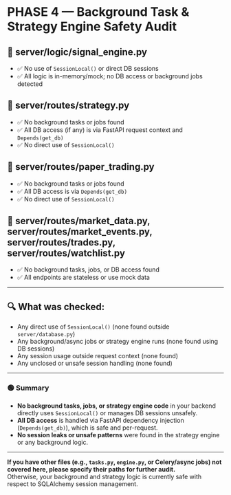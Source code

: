 # PHASE 4 — Background Task & Strategy Engine Safety Audit

## 📁 server/logic/signal_engine.py
- ✅ No use of `SessionLocal()` or direct DB sessions
- ✅ All logic is in-memory/mock; no DB access or background jobs detected

## 📁 server/routes/strategy.py
- ✅ No background tasks or jobs found
- ✅ All DB access (if any) is via FastAPI request context and `Depends(get_db)`
- ✅ No direct use of `SessionLocal()`

## 📁 server/routes/paper_trading.py
- ✅ No background tasks or jobs found
- ✅ All DB access is via `Depends(get_db)`
- ✅ No direct use of `SessionLocal()`

## 📁 server/routes/market_data.py, server/routes/market_events.py, server/routes/trades.py, server/routes/watchlist.py
- ✅ No background tasks, jobs, or DB access found
- ✅ All endpoints are stateless or use mock data

---

## 🔍 What was checked:
- Any direct use of `SessionLocal()` (none found outside `server/database.py`)
- Any background/async jobs or strategy engine runs (none found using DB sessions)
- Any session usage outside request context (none found)
- Any unclosed or unsafe session handling (none found)

---

### 🟢 Summary
- **No background tasks, jobs, or strategy engine code** in your backend directly uses `SessionLocal()` or manages DB sessions unsafely.
- **All DB access** is handled via FastAPI dependency injection (`Depends(get_db)`), which is safe and per-request.
- **No session leaks or unsafe patterns** were found in the strategy engine or any background logic.

---

**If you have other files (e.g., `tasks.py`, `engine.py`, or Celery/async jobs) not covered here, please specify their paths for further audit.**  
Otherwise, your background and strategy logic is currently safe with respect to SQLAlchemy session management. 